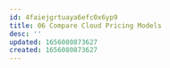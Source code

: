 ```yaml
---
id: 4faiejgrtuaya6efc0x6yp9
title: 06 Compare Cloud Pricing Models
desc: ''
updated: 1656080873627
created: 1656080873627
---
```


